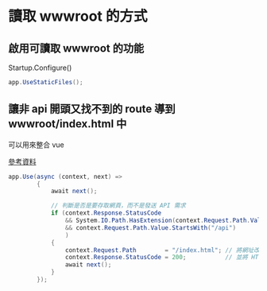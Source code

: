 # 讀取 wwwroot 的方式

## 啟用可讀取 wwwroot 的功能

Startup.Configure()

```csharp
app.UseStaticFiles();
```

## 讓非 api 開頭又找不到的 route 導到 wwwroot/index.html 中

可以用來整合 vue

[參考資料](https://blog.poychang.net/vue-cli-with-dotnet-core-api/)

```csharp
app.Use(async (context, next) =>
        {
            await next();

            // 判斷是否是要存取網頁，而不是發送 API 需求
            if (context.Response.StatusCode                             == 404   // 該資源不存在
                && System.IO.Path.HasExtension(context.Request.Path.Value) == false // 網址最後沒有帶副檔名
                && context.Request.Path.Value.StartsWith("/api")           == false // 網址不是 /api 開頭
                )
            {
                context.Request.Path        = "/index.html"; // 將網址改成 /index.html
                context.Response.StatusCode = 200;           // 並將 HTTP 狀態碼修改為 200 成功
                await next();
            }
        });
```
